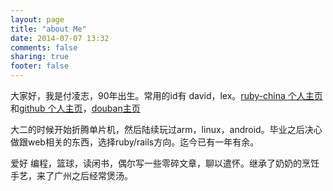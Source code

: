 ```yaml
---
layout: page
title: "about Me"
date: 2014-07-07 13:32
comments: false
sharing: true
footer: false
---
```


大家好，我是付凌志，90年出生。常用的id有 david，lex。[ruby-china 个人主页](https://ruby-china.org/lex)和[github 个人主页](github.com/lexuszhi1990)，[douban主页](http://www.douban.com/people/49590410/)

大二的时候开始折腾单片机，然后陆续玩过arm，linux，android。毕业之后决心做跟web相关的东西，选择ruby/rails方向。迄今已有一年有余。

爱好 编程，篮球，读闲书，偶尔写一些零碎文章，聊以遣怀。继承了奶奶的烹饪手艺，来了广州之后经常煲汤。
